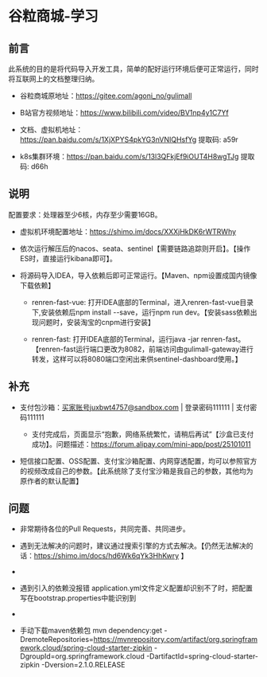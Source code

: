 # 谷粒商城-学习

## 前言

此系统的目的是将代码导入开发工具，简单的配好运行环境后便可正常运行，同时将互联网上的文档整理归纳。

- 谷粒商城原地址：https://gitee.com/agoni_no/gulimall  

- B站官方视频地址：https://www.bilibili.com/video/BV1np4y1C7Yf

- 文档、虚拟机地址：https://pan.baidu.com/s/1XjXPYS4pkYG3nVNIQHsfYg 提取码: a59r

- k8s集群环境：https://pan.baidu.com/s/13l3QFkjEf9iOUT4H8wgTJg 提取码: d66h

## 说明

配置要求：处理器至少6核，内存至少需要16GB。

- 虚拟机环境配置地址：https://shimo.im/docs/XXXjHkDK6rWTRWhy

- 依次运行解压后的nacos、seata、sentinel【需要链路追踪则开启】。【操作ES时，直接运行kibana即可】。

- 将源码导入IDEA，导入依赖后即可正常运行。【Maven、npm设置成国内镜像下载依赖】
   
   - renren-fast-vue: 打开IDEA底部的Terminal，进入renren-fast-vue目录下,安装依赖后npm install --save，运行npm run dev。【安装sass依赖出现问题时，安装淘宝的cnpm进行安装】
   
   - renren-fast: 打开IDEA底部的Terminal，运行java -jar renren-fast。【renren-fast运行端口更改为8082，前端访问由gulimall-gateway进行转发，这样可以将8080端口空闲出来供sentinel-dashboard使用。】


## 补充

- 支付包沙箱：买家账号juxbwt4757@sandbox.com | 登录密码111111 | 支付密码111111
    
   - 支付完成后，页面显示“抱歉，网络系统繁忙，请稍后再试”【沙盒已支付成功】。问题描述：https://forum.alipay.com/mini-app/post/25101011
   
- 短信接口配置、OSS配置、支付宝沙箱配置、内网穿透配置，均可以参照官方的视频改成自己的参数。【此系统除了支付宝沙箱是我自己的参数，其他均为原作者的默认配置】

## 问题

- 非常期待各位的Pull Requests，共同完善、共同进步。

- 遇到无法解决的问题时，建议通过搜索引擎的方式去解决。【仍然无法解决的话：https://shimo.im/docs/hd6Wk6qYk3HhKwry 】
- 
- 遇到引入的依赖没报错 application.yml文件定义配置却识别不了时，把配置写在bootstrap.properties中能识别到
- 
- 手动下载maven依赖包
  mvn dependency:get -DremoteRepositories=https://mvnrepository.com/artifact/org.springframework.cloud/spring-cloud-starter-zipkin -DgroupId=org.springframework.cloud -DartifactId=spring-cloud-starter-zipkin -Dversion=2.1.0.RELEASE